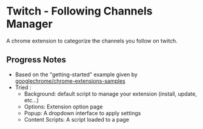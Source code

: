 # Twitch - Following Channels Manager

A chrome extension to categorize the channels you follow on twitch.

## Progress Notes

- Based on the "getting-started" example given by [googlechrome/chrome-extensions-samples](https://github.com/GoogleChrome/chrome-extensions-samples/tree/main/tutorials/getting-started)
- Tried :
    - Background: default script to manage your extension (install, update, etc...)
    - Options: Extension option page
    - Popup: A dropdown interface to apply settings
    - Content Scripts: A script loaded to a page
